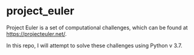 # project_euler


Project Euler is a set of computational challenges, which can be found at https://projecteuler.net/. 

In this repo, I will attempt to solve these challenges using Python v 3.7.
